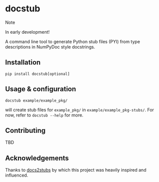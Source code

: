 # docstub

> [!NOTE]
> In early development!

A command line tool to generate Python stub files (PYI) from type descriptions
in NumPyDoc style docstrings.


## Installation

```shell
pip install docstub[optional]
```


## Usage & configuration

```shell
docstub example/example_pkg/
```
will create stub files for `example_pkg/` in `example/example_pkg-stubs/`.
For now, refer to `docstub --help` for more.


## Contributing

TBD


## Acknowledgements

Thanks to [docs2stubs](https://github.com/gramster/docs2stubs) by which this
project was heavily inspired and influenced.
